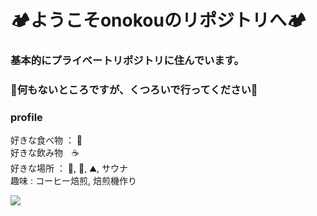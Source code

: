 # 🏕ようこそonokouのリポジトリへ🏕
### 基本的にプライベートリポジトリに住んでいます。

### 🍵何もないところですが、くつろいで行ってください🍵

### profile<br>
好きな食べ物 ： 🥟 <br>
好きな飲み物　☕<br>
好きな場所 ： 🏡, 🌊, ⛰️, サウナ<br>
趣味 : コーヒー焙煎, 焙煎機作り<br>


 
 
![](https://github-profile-summary-cards.vercel.app/api/cards/profile-details?username=onokou&theme=vue)

